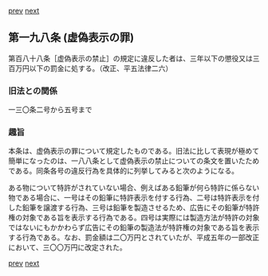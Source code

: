 [prev](/specific/markdowns/特許法/290_Mp-Ch_11-At_197.md)
[next](/specific/markdowns/特許法/292_Mp-Ch_11-At_199.md)
## 第一九八条 (虚偽表示の罪)
第百八十八条［虚偽表示の禁止］の規定に違反した者は、三年以下の懲役又は三百万円以下の罰金に処する。（改正、平五法律二六）


### 旧法との関係
一三〇条二号から五号まで

### 趣旨
本条は、虚偽表示の罪について規定したものである。旧法に比して表現が極めて簡単になったのは、一八八条として虚偽表示の禁止についての条文を置いたためである。同条各号の違反行為を具体的に列挙してみると次のようになる。

ある物について特許がされていない場合、例えばある鉛筆が何ら特許に係らない物である場合に、一号はその鉛筆に特許表示を付する行為、二号は特許表示を付した鉛筆を譲渡する行為、三号は鉛筆を製造させるため、広告にその鉛筆が特許権の対象である旨を表示する行為である。四号は実際には製造方法が特許の対象ではないにもかかわらず広告にその鉛筆の製造法が特許権の対象である旨を表示する行為である。なお、罰金額は二〇万円とされていたが、平成五年の一部改正において、三〇〇万円に改定された。


[prev](/specific/markdowns/特許法/290_Mp-Ch_11-At_197.md)
[next](/specific/markdowns/特許法/292_Mp-Ch_11-At_199.md)